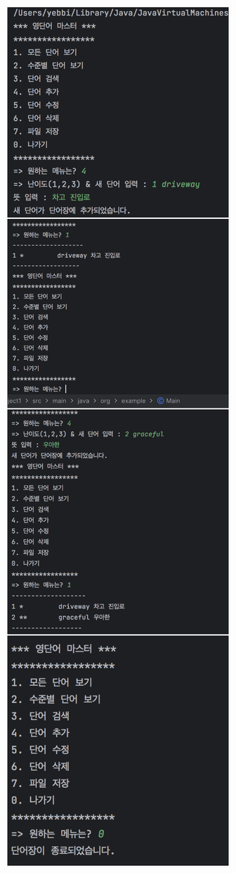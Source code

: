 
<img src = "https://github.com/whattheyeb/PP1_project/blob/master/screenshots/%E1%84%89%E1%85%B3%E1%84%8F%E1%85%B3%E1%84%85%E1%85%B5%E1%86%AB%E1%84%89%E1%85%A3%E1%86%BA%202023-09-08%20%E1%84%8B%E1%85%A9%E1%84%8C%E1%85%A5%E1%86%AB%2010.54.12.png" width = '600'>

<img src = "https://github.com/whattheyeb/PP1_project/blob/master/screenshots/%E1%84%89%E1%85%B3%E1%84%8F%E1%85%B3%E1%84%85%E1%85%B5%E1%86%AB%E1%84%89%E1%85%A3%E1%86%BA%202023-09-08%20%E1%84%8B%E1%85%A9%E1%84%8C%E1%85%A5%E1%86%AB%2010.55.06.png" width = '600'>

<img src = "https://github.com/whattheyeb/PP1_project/blob/master/screenshots/%E1%84%89%E1%85%B3%E1%84%8F%E1%85%B3%E1%84%85%E1%85%B5%E1%86%AB%E1%84%89%E1%85%A3%E1%86%BA%202023-09-08%20%E1%84%8B%E1%85%A9%E1%84%8C%E1%85%A5%E1%86%AB%2010.56.01.png" width = '600'>

<img src = "https://github.com/whattheyeb/PP1_project/blob/master/screenshots/%E1%84%89%E1%85%B3%E1%84%8F%E1%85%B3%E1%84%85%E1%85%B5%E1%86%AB%E1%84%89%E1%85%A3%E1%86%BA%202023-09-08%20%E1%84%8B%E1%85%A9%E1%84%8C%E1%85%A5%E1%86%AB%2010.56.11.png" width = '600'>
